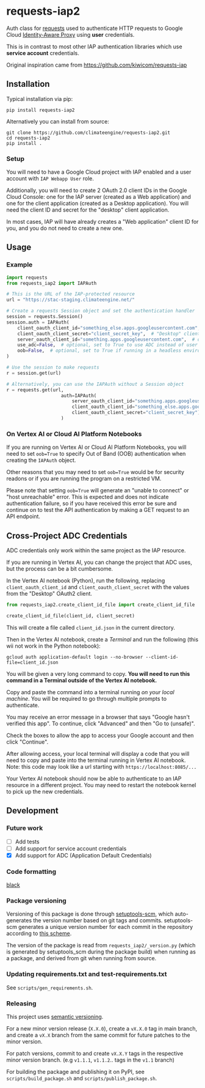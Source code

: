 # requests-iap2
Auth class for [requests](https://github.com/kennethreitz/requests) used to authenticate HTTP requests to 
Google Cloud [Identity-Aware Proxy](https://cloud.google.com/iap/) using **user** credentials.

This is in contrast to most other IAP authentication libraries which use **service account** credentials.

Original inspiration came from https://github.com/kiwicom/requests-iap 

## Installation

Typical installation via pip:

```shell
pip install requests-iap2
```

Alternatively you can install from source:

```shell
git clone https://github.com/climateengine/requests-iap2.git
cd requests-iap2
pip install .
```


### Setup
You will need to have a Google Cloud project with IAP enabled and a user account with `IAP Webapp User` role.

Additionally, you will need to create 2 OAuth 2.0 client IDs in the Google Cloud Console:
one for the IAP server (created as a Web application) and one for the client application (created as a Desktop application).
You will need the client ID and secret for the "desktop" client application.

In most cases, IAP will have already creates a "Web application" client ID for you, and you do not need to create a new one.

## Usage

### Example

```python
import requests
from requests_iap2 import IAPAuth

# This is the URL of the IAP-protected resource
url = "https://stac-staging.climateengine.net/"

# Create a requests Session object and set the authentication handler
session = requests.Session()
session.auth = IAPAuth(
    client_oauth_client_id="something_else.apps.googleusercontent.com",  # "Desktop" client
    client_oauth_client_secret="client_secret_key",  # "Desktop" client secret
    server_oauth_client_id="something.apps.googleusercontent.com",  # optional, "Web" client created by IAP
    use_adc=False,  # optional, set to True to use ADC instead of user credentials
    oob=False,  # optional, set to True if running in a headless environment or cannot run a webserver (e.g. on Vertex AI)
)

# Use the session to make requests
r = session.get(url)

# Alternatively, you can use the IAPAuth without a Session object
r = requests.get(url,
                    auth=IAPAuth(
                        server_oauth_client_id="something.apps.googleusercontent.com",  # optional
                        client_oauth_client_id="something_else.apps.googleusercontent.com",
                        client_oauth_client_secret="client_secret_key"),
                    )
```

### On Vertex AI or Cloud AI Platform Notebooks

If you are running on Vertex AI or Cloud AI Platform Notebooks, you will need to set `oob=True` to specify Out of Band (OOB) authentication when creating the `IAPAuth` object. 

Other reasons that you may need to set `oob=True` would be for security readons or if you are running the program on a restricted VM.

Please note that setting `oob=True` will generate an "unable to connect" or "host unreachable" error. This is expected and does not indicate authentication failure, so if you have received this error be sure and continue on to test the API authentication by making a GET request to an API endpoint.


## Cross-Project ADC Credentials
ADC credentials only work within the same project as the IAP resource.

If you are running in Vertex AI, you can change the project that ADC uses, but the process can be a bit cumbersome.

In the Vertex AI notebook (Python), run the following, replacing `client_oauth_client_id` and 
`client_oauth_client_secret` with the values from the "Desktop" OAuth2 client.

```python
from requests_iap2.create_client_id_file import create_client_id_file

create_client_id_file(client_id, client_secret)
```

This will create a file called `client_id.json` in the current directory.

Then in the Vertex AI notebook, create a *Terminal* and run the following (this wii not work in the Python notebook):

```shell
gcloud auth application-default login --no-browser --client-id-file=client_id.json
```

You will be given a very long command to copy. **You will need to run this command in a Terminal outside of the Vertex AI notebook.**

Copy and paste the command into a terminal running *on your local machine*. You will be required to go through multiple
prompts to authenticate.

You may receive an error message in a browser that says "Google hasn't verified this app".
To continue, click "Advanced" and then "Go to <app name> (unsafe)".

Check the boxes to allow the app to access your Google account and then click "Continue".

After allowing access, your local terminal will display a code that you will need to copy and paste into the 
terminal running in Vertex AI notebook.  Note: this code may look like a url starting with `https://localhost:8085/...`

Your Vertex AI notebook should now be able to authenticate to an IAP resource in a different project.
You may need to restart the notebook kernel to pick up the new credentials.

## Development

### Future work

- [ ] Add tests
- [ ] Add support for service account credentials
- [x] Add support for ADC (Application Default Credentials)

### Code formatting

[black](https://github.com/ambv/black/)

### Package versioning

Versioning of this package is done through [setuptools-scm](https://github.com/pypa/setuptools_scm),
which auto-generates the version number based on git tags and commits. setuptools-scm generates a
unique version number for each commit in the repository according to
[this scheme](https://github.com/pypa/setuptools_scm/#default-versioning-scheme).

The version of the package is read from `requests_iap2/_version.py`
(which is generated by setuptools_scm during the package build) when running as a package, and derived
from git when running from source.

### Updating requirements.txt and test-requirements.txt

See `scripts/gen_requirements.sh`.

### Releasing

This project uses [semantic versioning](https://semver.org/).

For a new minor version release (`X.X.0`), create a `vX.X.0` tag in main branch,
and create a `vX.X` branch from the same commit for future patches to the minor version.

For patch versions, commit to and create `vX.X.Y` tags in the respective minor version branch.
(e.g `v1.1.1`, `v1.1.2`.. tags in the `v1.1` branch)

For building the package and publishing it on PyPI, see `scripts/build_package.sh`
and `scripts/publish_package.sh`.
